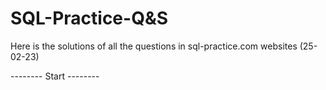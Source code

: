 # SQL-Practice-Q&S
Here is the solutions of all the questions in sql-practice.com websites (25-02-23)

--------  Start  --------


